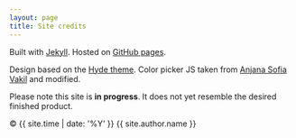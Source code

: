 ```yaml
---
layout: page
title: Site credits
---
```


Built with [Jekyll](https://jekyllrb.com/). Hosted on [GitHub pages](https://pages.github.com/).

Design based on the [Hyde theme](https://hyde.getpoole.com/). Color picker JS taken from [Anjana Sofia Vakil](https://github.com/vakila) and modified. 

Please note this site is **in progress**. It does not yet resemble the desired finished product.

© {{ site.time | date: '%Y' }} {{ site.author.name }}
